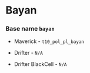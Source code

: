 
# Bayan 
### Base name `bayan`

 - Maverick - `t10_pol_pl_bayan`

 - Drifter - `N/A`

 - Drifter BlackCell - ` N/A `
